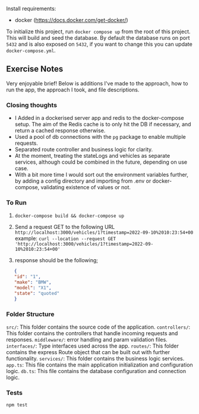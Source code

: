 Install requirements:
 - docker (https://docs.docker.com/get-docker/)

To initialize this project, run `docker compose up` from the root of this project. This will build and seed the database. By default the database runs on port `5432` and is also exposed on `5432`, if you want to change this you can update `docker-compose.yml`.

## Exercise Notes

Very enjoyable brief! Below is additions I've made to the approach, how to run the app, the approach I took, and file descriptions.

### Closing thoughts
- I Added in a dockerised server app and redis to the docker-compose setup. The aim of the Redis cache is to only hit the DB if necessary, and return a cached response otherwise.
- Used a pool of db connections with the `pg` package to enable multiple requests.
- Separated route controller and business logic for clarity.
- At the moment, treating the stateLogs and vehicles as separate services, although could be combined in the future, depending on use case.
- With a bit more time I would sort out the environment variables further, by adding a config directory and importing from .env or docker-compose, validating existence of values or not.

### To Run
1. `docker-compose build && docker-compose up`
2. Send a request GET to the following URL `http://localhost:3000/vehicles/1?timestamp=2022-09-10%2010:23:54+00`
example: `curl --location --request GET 'http://localhost:3000/vehicles/1?timestamp=2022-09-10%2010:23:54+00'`

3. response should be the following;
```json
   {
   "id": "1",
   "make": "BMW",
   "model": "X1",
   "state": "quoted"
   }
```
### Folder Structure
`src/`: This folder contains the source code of the application.
`controllers/`: This folder contains the controllers that handle incoming requests and responses.
`middleware/`: error handling and param validation files.
`interfaces/`: Type interfaces used across the app.
`routes/`: This folder contains the express Route object that can be built out with further functionality.
`services/`: This folder contains the business logic services.
`app.ts`: This file contains the main application initialization and configuration logic.
`db.ts`: This file contains the database configuration and connection logic.

### Tests
`npm test`
